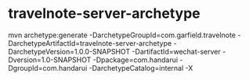 # travelnote-server-archetype


mvn archetype:generate -DarchetypeGroupId=com.garfield.travelnote -DarchetypeArtifactId=travelnote-server-archetype -DarchetypeVersion=1.0.0-SNAPSHOT -DartifactId=wechat-server -Dversion=1.0-SNAPSHOT -Dpackage=com.handarui -DgroupId=com.handarui -DarchetypeCatalog=internal -X

